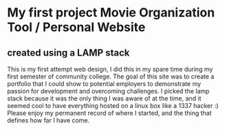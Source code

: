 # My first project Movie Organization Tool / Personal Website
## created using a LAMP stack
This is my first attempt web design, I did this in my spare time during my first semester of community college. 
The goal of this site was to create a portfolio that I could show to potential employers to demonstrate my passion for development and overcoming challenges.
I picked the lamp stack because it was the only thing I was aware of at the time, and it seemed cool to have everything hosted on a linux box like a 1337 hacker :)
Please enjoy my permanent record of where I started, and the thing that defines how far I have come.
